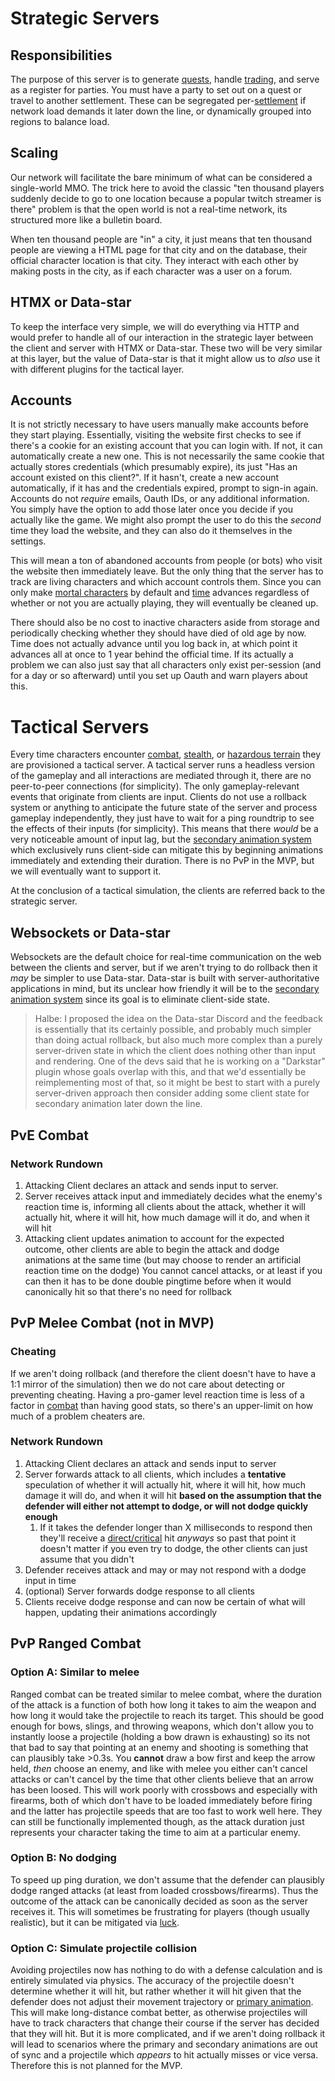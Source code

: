 # Strategic Servers
## Responsibilities
The purpose of this server is to generate [quests](Quests.md), handle [trading](Trade), and serve as a register for parties. You must have a party to set out on a quest or travel to another settlement. These can be segregated per-[settlement](Settlement.md) if network load demands it later down the line, or dynamically grouped into regions to balance load.
## Scaling
Our network will facilitate the bare minimum of what can be considered a single-world MMO. The trick here to avoid the classic "ten thousand players suddenly decide to go to one location because a popular twitch streamer is there" problem is that the open world is not a real-time network, its structured more like a bulletin board.

When ten thousand people are "in" a city, it just means that ten thousand people are viewing a HTML page for that city and on the database, their official character location is that city. They interact with each other by making posts in the city, as if each character was a user on a forum.
## HTMX or Data-star
To keep the interface very simple, we will do everything via HTTP and would prefer to handle all of our interaction in the strategic layer between the client and server with HTMX or Data-star. These two will be very similar at this layer, but the value of Data-star is that it might allow us to *also* use it with different plugins for the tactical layer.
## Accounts
It is not strictly necessary to have users manually make accounts before they start playing. Essentially, visiting the website first checks to see if there's a cookie for an existing account that you can login with. If not, it can automatically create a new one. This is not necessarily the same cookie that actually stores credentials (which presumably expire), its just "Has an account existed on this client?". If it hasn't, create a new account automatically, if it has and the credentials expired, prompt to sign-in again. Accounts do not *require* emails, Oauth IDs, or any additional information. You simply have the option to add those later once you decide if you actually like the game. We might also prompt the user to do this the *second* time they load the website, and they can also do it themselves in the settings.

This will mean a ton of abandoned accounts from people (or bots) who visit the website then immediately leave. But the only thing that the server has to track are living characters and which account controls them. Since you can only make [mortal characters](Character) by default and [time](Time) advances regardless of whether or not you are actually playing, they will eventually be cleaned up.

There should also be no cost to inactive characters aside from storage and periodically checking whether they should have died of old age by now. Time does not actually advance until you log back in, at which point it advances all at once to 1 year behind the official time. If its actually a problem we can also just say that all characters only exist per-session (and for a day or so afterward) until you set up Oauth and warn players about this.
# Tactical Servers
Every time characters encounter [combat](Combat.md), [stealth](Stealth.md), or [hazardous terrain](Terrain) they are provisioned a tactical server. A tactical server runs a headless version of the gameplay and all interactions are mediated through it, there are no peer-to-peer connections (for simplicity). The only gameplay-relevant events that originate from clients are input. Clients do not use a rollback system or anything to anticipate the future state of the server and process gameplay independently, they just have to wait for a ping roundtrip to see the effects of their inputs (for simplicity). This means that there *would* be a very noticeable amount of input lag, but the [secondary animation system](Animation) which exclusively runs client-side can mitigate this by beginning animations immediately and extending their duration. There is no PvP in the MVP, but we will eventually want to support it.

At the conclusion of a tactical simulation, the clients are referred back to the strategic server.
## Websockets or Data-star
Websockets are the default choice for real-time communication on the web between the clients and server, but if we aren't trying to do rollback then it *may* be simpler to use Data-star. Data-star is built with server-authoritative applications in mind, but its unclear how friendly it will be to the [secondary animation system](Animation) since its goal is to eliminate client-side state.

> Halbe: I proposed the idea on the Data-star Discord and the feedback is essentially that its certainly possible, and probably much simpler than doing actual rollback, but also much more complex than a purely server-driven state in which the client does nothing other than input and rendering. One of the devs said that he is working on a "Darkstar" plugin whose goals overlap with this, and that we'd essentially be reimplementing most of that, so it might be best to start with a purely server-driven approach then consider adding some client state for secondary animation later down the line.
## PvE Combat
### Network Rundown
1. Attacking Client declares an attack and sends input to server.
2. Server receives attack input and immediately decides what the enemy's reaction time is, informing all clients about the attack, whether it will actually hit, where it will hit, how much damage will it do, and when it will hit
3. Attacking client updates animation to account for the expected outcome, other clients are able to begin the attack and dodge animations at the same time (but may choose to render an artificial reaction time on the dodge)
You cannot cancel attacks, or at least if you can then it has to be done double pingtime before when it would canonically hit so that there's no need for rollback 
## PvP Melee Combat (not in MVP)
### Cheating
If we aren't doing rollback (and therefore the client doesn't have to have a 1:1 mirror of the simulation) then we do not care about detecting or preventing cheating. Having a pro-gamer level reaction time is less of a factor in [combat](Combat.md) than having good stats, so there's an upper-limit on how much of a problem cheaters are.
### Network Rundown
1. Attacking Client declares an attack and sends input to server
2. Server forwards attack to all clients, which includes a **tentative** speculation of whether it will actually hit, where it will hit, how much damage it will do, and when it will hit **based on the assumption that the defender will either not attempt to dodge, or will not dodge quickly enough**
	1. If it takes the defender longer than X milliseconds to respond then they'll receive a [direct/critical](Combat.md) hit *anyways* so past that point it doesn't matter if you even try to dodge, the other clients can just assume that you didn't
3. Defender receives attack and may or may not respond with a dodge input in time
4. (optional) Server forwards dodge response to all clients
5. Clients receive dodge response and can now be certain of what will happen, updating their animations accordingly
## PvP Ranged Combat
### Option A: Similar to melee
Ranged combat can be treated similar to melee combat, where the duration of the attack is a function of both how long it takes to aim the weapon and how long it would take the projectile to reach its target. This should be good enough for bows, slings, and throwing weapons, which don't allow you to instantly loose a projectile (holding a bow drawn is exhausting) so its not that bad to say that pointing at an enemy and shooting is something that can plausibly take >0.3s. You **cannot** draw a bow first and keep the arrow held, *then* choose an enemy, and like with melee you either can't cancel attacks or can't cancel by the time that other clients believe that an arrow has been loosed. This will work poorly with crossbows and especially with firearms, both of which don't have to be loaded immediately before firing and the latter has projectile speeds that are too fast to work well here. They can still be functionally implemented though, as the attack duration just represents your character taking the time to aim at a particular enemy.
### Option B: No dodging
To speed up ping duration, we don't assume that the defender can plausibly dodge ranged attacks (at least from loaded crossbows/firearms). Thus the outcome of the attack can be canonically decided as soon as the server receives it. This will sometimes be frustrating for players (though usually realistic), but it can be mitigated via [luck](Magic.md).
### Option C: Simulate projectile collision
Avoiding projectiles now has nothing to do with a defense calculation and is entirely simulated via physics. The accuracy of the projectile doesn't determine whether it will hit, but rather whether it will hit given that the defender does not adjust their movement trajectory or [primary animation](Animation). This will make long-distance combat better, as otherwise projectiles will have to track characters that change their course if the server has decided that they will hit. But it is more complicated, and if we aren't doing rollback it will lead to scenarios where the primary and secondary animations are out of sync and a projectile which *appears* to hit actually misses or vice versa. Therefore this is not planned for the MVP.